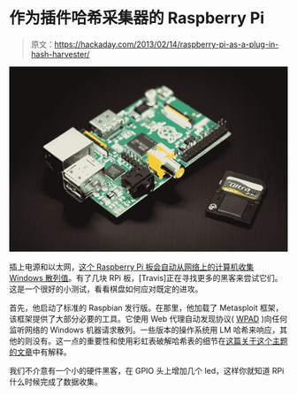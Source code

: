 # 作为插件哈希采集器的 Raspberry Pi

> 原文：<https://hackaday.com/2013/02/14/raspberry-pi-as-a-plug-in-hash-harvester/>

![plug-in-hash-harvesting](img/b350ffdb13322d62e1899ec3312f771b.png)

插上电源和以太网，[这个 Raspberry Pi 板会自动从网络上的计算机收集 Windows 散列值](http://mad-sec.blogspot.com/2013/02/raspberrypi-wpad-autopwn.html)。有了几块 RPi 板，[Travis]正在寻找更多的黑客来尝试它们。这是一个很好的小测试，看看棋盘如何应对既定的进攻。

首先，他启动了标准的 Raspbian 发行版。在那里，他加载了 Metasploit 框架，该框架提供了大部分必要的工具。它使用 Web 代理自动发现协议( [WPAD](http://en.wikipedia.org/wiki/Web_Proxy_Autodiscovery_Protocol) )向任何监听网络的 Windows 机器请求散列。一些版本的操作系统用 LM 哈希来响应，其他的则没有。这一点的重要性和使用彩虹表破解哈希表的细节在[这篇关于这个主题的文章](http://www.packetstan.com/2011/03/nbns-spoofing-on-your-way-to-world.html)中有解释。

我们不介意有一个小的硬件黑客，在 GPIO 头上增加几个 led，这样你就知道 RPi 什么时候完成了数据收集。